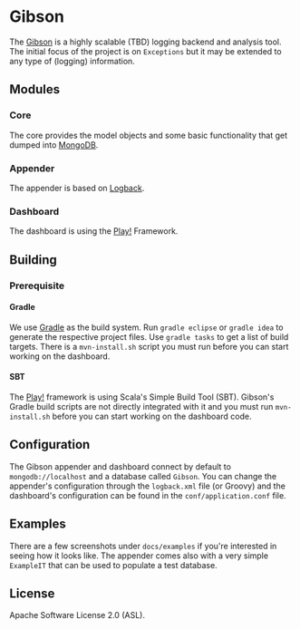 # Gibson

The [Gibson](http://en.wikipedia.org/wiki/Hackers_\(film\)) is a highly scalable (TBD) logging backend and analysis tool. The initial focus of the project is on `Exceptions` but it may be extended to any type of (logging) information.

## Modules

### Core

The core provides the model objects and some basic functionality that get dumped into  [MongoDB](http://www.mongodb.org).

### Appender

The appender is based on [Logback](http://logback.qos.ch).

### Dashboard

The dashboard is using the [Play!](http://www.playframework.org) Framework.

## Building

### Prerequisite

#### Gradle

We use [Gradle](http://gradle.org) as the build system. Run `gradle eclipse` or `gradle idea` to generate the respective project files. Use `gradle tasks` to get a list of build targets. There is a `mvn-install.sh` script you must run before you can start working on the dashboard.

#### SBT

The [Play!](http://www.playframework.org) framework is using Scala's Simple Build Tool (SBT). Gibson's Gradle build scripts are not directly integrated with it and you must run `mvn-install.sh` before you can start working on the dashboard code.

## Configuration

The Gibson appender and dashboard connect by default to `mongodb://localhost` and a database called `Gibson`. You can change the appender's configuration through the `logback.xml` file (or Groovy) and the dashboard's configuration can be found in the `conf/application.conf` file.

## Examples

There are a few screenshots under `docs/examples` if you're interested in seeing how it looks like. The appender comes also with a very simple `ExampleIT` that can be used to populate a test database.

## License

Apache Software License 2.0 (ASL).